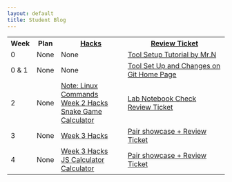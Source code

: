 ```yaml
---
layout: default
title: Student Blog
---
```


<table>
   <tr>
    <th>Week</th>
    <th>Plan</th>
    <th><a href="https://tianbinliu.github.io/Personalblog3/blogs">Hacks</a></th>
    <th><a href="https://github.com/TianbinLiu/Personalblog3/issues">Review Ticket</a></th>
   </tr>
   
   <tr>
    <td>0</td>
    <td>None</td>
    <td>None</td>
    <td><a href="https://nighthawkcoders.github.io/teacher//5.a/c4.1/2023/08/16/github_pages_setup_IPYNB_2_.html">Tool Setup Tutorial by Mr.N</a></td>
   </tr>

   <tr>
    <td>0 & 1</td>
    <td>None</td>
    <td>None</td>
    <td><a href="https://github.com/TianbinLiu/Personalblog3/issues/1">Tool Set Up and Changes on Git Home Page</a></td>
   </tr>
   <tr>
    <td>2</td>
    <td>None</td>
    <td>
    <a href="https://tianbinliu.github.io/Personalblog3/2023/08/30/Linux-commands_IPYNB_2_.html">Note: Linux Commands</a><br>
    <a href="https://tianbinliu.github.io/Personalblog3/2023/08/31/Week2-Hacks_IPYNB_2_.html">Week 2 Hacks</a><br>
    <a href="https://tianbinliu.github.io/Personalblog3/2023/08/31/Snake_Game.html">Snake Game</a><br>
    <a href="https://tianbinliu.github.io/Personalblog3/Calculator">Calculator</a>
    </td>
    <td><a href="https://github.com/TianbinLiu/Personalblog3/issues/2">Lab Notebook Check Review Ticket</a></td>
   </tr>
   <tr>
    <td>3</td>
    <td>None</td>
    <td>
    <a href="https://tianbinliu.github.io/Personalblog3/2023/09/06/Week3-Hacks_IPYNB_2_.html">Week 3 Hacks</a><br>
    </td>
    <td><a href="https://github.com/TianbinLiu/Personalblog3/issues/3">Pair showcase + Review Ticket</a></td>
   </tr>
   <tr>
    <td>4</td>
    <td>None</td>
    <td>
    <a href="https://tianbinliu.github.io/Personalblog3/2023/09/13/Week4-Hacks_IPYNB_2_.html">Week 3 Hacks</a><br>
    <a href="https://tianbinliu.github.io/Personalblog3/JSCalculator">JS Calculator</a>
    <a href="https://tianbinliu.github.io/Personalblog3/2023/09/13/JSReview_IPYNB_2_.html">Calculator</a>
    </td>
    <td><a href="https://github.com/TianbinLiu/Personalblog3/issues/4">Pair showcase + Review Ticket</a></td>
   </tr>

</table>
